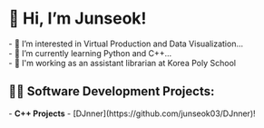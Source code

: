 <h1>👋 Hi, I’m Junseok! </h1>
- 👀 I’m interested in Virtual Production and Data Visualization...<br>
- 🌱 I’m currently learning Python and C++...<br>
- 🏫 I'm working as an assistant librarian at Korea Poly School

<h2>👨‍💻 Software Development Projects:</h2>
- <b>C++ Projects</b>
  - [DJnner](https://github.com/junseok03/DJnner)!
<!---
junseok03/junseok03 is a ✨ special ✨ repository because its `README.md` (this file) appears on your GitHub profile.
You can click the Preview link to take a look at your changes.
--->
